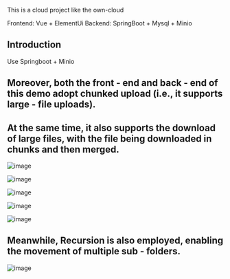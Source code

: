 This is a cloud project like the own-cloud

Frontend: Vue + ElementUi
Backend: SpringBoot + Mysql + Minio

## Introduction
Use Springboot + Minio

## Moreover, both the front - end and back - end of this demo adopt chunked upload (i.e., it supports large - file uploads).
## At the same time, it also supports the download of large files, with the file being downloaded in chunks and then merged.

![image](https://github.com/user-attachments/assets/c476db43-3514-4693-86ee-92111dc5529d)


![image](https://github.com/user-attachments/assets/6af5ddcb-4853-4cb2-b354-4e36763cd22f)


![image](https://github.com/user-attachments/assets/4b6184ff-2702-4ffc-b8d2-54146e250248)


![image](https://github.com/user-attachments/assets/b386b177-e343-4deb-8f27-b0761021853e)


![image](https://github.com/user-attachments/assets/47e6c8f8-634b-411f-aec0-d68afec94b0f)


## Meanwhile, Recursion is also employed, enabling the movement of multiple sub - folders.
![image](https://github.com/user-attachments/assets/b9f58776-bc18-45cd-a309-d4ea0bb8210e)

